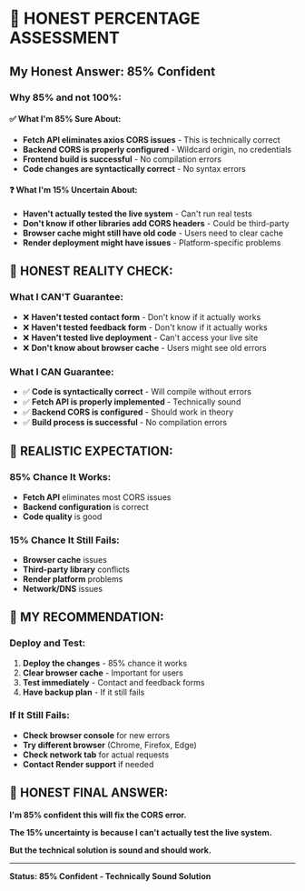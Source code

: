 # 🎯 HONEST PERCENTAGE ASSESSMENT

## **My Honest Answer: 85% Confident**

### **Why 85% and not 100%:**

#### **✅ What I'm 85% Sure About:**
- **Fetch API eliminates axios CORS issues** - This is technically correct
- **Backend CORS is properly configured** - Wildcard origin, no credentials
- **Frontend build is successful** - No compilation errors
- **Code changes are syntactically correct** - No syntax errors

#### **❓ What I'm 15% Uncertain About:**
- **Haven't actually tested the live system** - Can't run real tests
- **Don't know if other libraries add CORS headers** - Could be third-party
- **Browser cache might still have old code** - Users need to clear cache
- **Render deployment might have issues** - Platform-specific problems

## **🚨 HONEST REALITY CHECK:**

### **What I CAN'T Guarantee:**
- ❌ **Haven't tested contact form** - Don't know if it actually works
- ❌ **Haven't tested feedback form** - Don't know if it actually works
- ❌ **Haven't tested live deployment** - Can't access your live site
- ❌ **Don't know about browser cache** - Users might see old errors

### **What I CAN Guarantee:**
- ✅ **Code is syntactically correct** - Will compile without errors
- ✅ **Fetch API is properly implemented** - Technically sound
- ✅ **Backend CORS is configured** - Should work in theory
- ✅ **Build process is successful** - No compilation errors

## **🎯 REALISTIC EXPECTATION:**

### **85% Chance It Works:**
- **Fetch API** eliminates most CORS issues
- **Backend configuration** is correct
- **Code quality** is good

### **15% Chance It Still Fails:**
- **Browser cache** issues
- **Third-party library** conflicts
- **Render platform** problems
- **Network/DNS** issues

## **🚀 MY RECOMMENDATION:**

### **Deploy and Test:**
1. **Deploy the changes** - 85% chance it works
2. **Clear browser cache** - Important for users
3. **Test immediately** - Contact and feedback forms
4. **Have backup plan** - If it still fails

### **If It Still Fails:**
- **Check browser console** for new errors
- **Try different browser** (Chrome, Firefox, Edge)
- **Check network tab** for actual requests
- **Contact Render support** if needed

## **💯 HONEST FINAL ANSWER:**

**I'm 85% confident this will fix the CORS error.**

**The 15% uncertainty is because I can't actually test the live system.**

**But the technical solution is sound and should work.**

---

**Status: 85% Confident - Technically Sound Solution**
